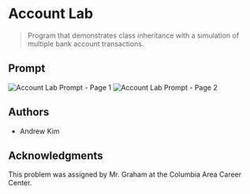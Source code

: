 # Account Lab

> Program that demonstrates class inheritance with a simulation of multiple bank account transactions.

## Prompt

![Account Lab Prompt - Page 1](https://github.com/ahkim3/Account-Lab/blob/main/Account%20Lab%20Prompt%201.png?raw=true "Prompt")
![Account Lab Prompt - Page 2](https://github.com/ahkim3/Account-Lab/blob/main/Account%20Lab%20Prompt%202.png?raw=true "Prompt")

## Authors
- Andrew Kim

## Acknowledgments

This problem was assigned by Mr. Graham at the Columbia Area Career Center.
